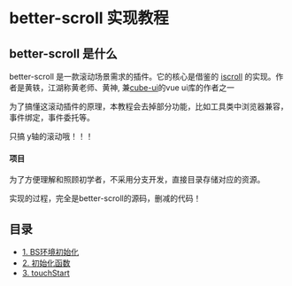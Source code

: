 # better-scroll 实现教程

## better-scroll 是什么

better-scroll 是一款滚动场景需求的插件。它的核心是借鉴的 [iscroll](https://github.com/cubiq/iscroll) 的实现。作者是黄轶，江湖称黄老师、黄神, 兼[cube-ui](https://github.com/didi/cube-ui)的vue ui库的作者之一

为了搞懂这滚动插件的原理，本教程会去掉部分功能，比如工具类中浏览器兼容，事件绑定，事件委托等。

只搞 y轴的滚动哦！！！


#### 项目
为了方便理解和照顾初学者，不采用分支开发，直接目录存储对应的资源。

实现的过程，完全是better-scroll的源码，删减的代码！

## 目录
* [1. BS环境初始化](https://github.com/ljcGitHub/better-scroll/blob/master/demo01)
* [2. 初始化函数](https://github.com/ljcGitHub/better-scroll/blob/master/demo02)
* [3. touchStart](https://github.com/ljcGitHub/better-scroll/blob/master/demo03)

 


